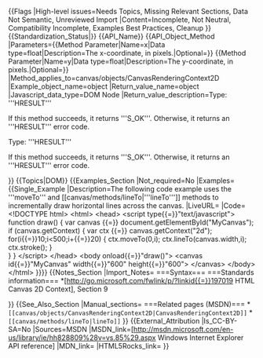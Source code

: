 {{Flags
|High-level issues=Needs Topics, Missing Relevant Sections, Data Not Semantic, Unreviewed Import
|Content=Incomplete, Not Neutral, Compatibility Incomplete, Examples Best Practices, Cleanup
}}
{{Standardization_Status|}}
{{API_Name}}
{{API_Object_Method
|Parameters={{Method Parameter|Name=x|Data type=float|Description=The x-coordinate, in pixels.|Optional=}}
{{Method Parameter|Name=y|Data type=float|Description=The y-coordinate, in pixels.|Optional=}}
|Method_applies_to=canvas/objects/CanvasRenderingContext2D
|Example_object_name=object
|Return_value_name=object
|Javascript_data_type=DOM Node
|Return_value_description=Type: '''HRESULT'''

If this method succeeds, it returns '''S_OK'''. Otherwise, it returns an '''HRESULT''' error code.

Type: '''HRESULT'''

If this method succeeds, it returns '''S_OK'''. Otherwise, it returns an '''HRESULT''' error code.


}}
{{Topics|DOM}}
{{Examples_Section
|Not_required=No
|Examples={{Single_Example
|Description=The following  code example uses  the '''moveTo'''  and  [[canvas/methods/lineTo|'''lineTo''']] methods  to incrementally draw horizontal lines across the canvas.
|LiveURL=
|Code=
 &lt;!DOCTYPE html&gt; &lt;html&gt;
&lt;head&gt;
  &lt;script type{{=}}"text/javascript"&gt;
function draw()
{
  var canvas {{=}} document.getElementById("MyCanvas");
 	if (canvas.getContext) {
 	  var ctx {{=}} canvas.getContext("2d");
      for(i{{=}}10;i&lt;500;i+{{=}}20)
      {
      ctx.moveTo(0,i);
      ctx.lineTo(canvas.width,i);
      ctx.stroke();
      }             
   }
}
  &lt;/script&gt;
&lt;/head&gt;
&lt;body onload{{=}}"draw()"&gt;
  &lt;canvas id{{=}}"MyCanvas" width{{=}}"600" height{{=}}"600"&gt; &lt;/canvas&gt; 
&lt;/body&gt;
&lt;/html&gt;
}}}}
{{Notes_Section
|Import_Notes=
===Syntax===
===Standards information===
*[http://go.microsoft.com/fwlink/p/?linkid{{=}}197019 HTML Canvas 2D Context], Section 9


}}
{{See_Also_Section
|Manual_sections=
===Related pages (MSDN)===
*<code>[[canvas/objects/CanvasRenderingContext2D|CanvasRenderingContext2D]]</code>
*<code>[[canvas/methods/lineTo|lineTo]]</code>
}}
{{External_Attribution
|Is_CC-BY-SA=No
|Sources=MSDN
|MSDN_link=[http://msdn.microsoft.com/en-us/library/ie/hh828809%28v=vs.85%29.aspx Windows Internet Explorer API reference]
|MDN_link=
|HTML5Rocks_link=
}}
